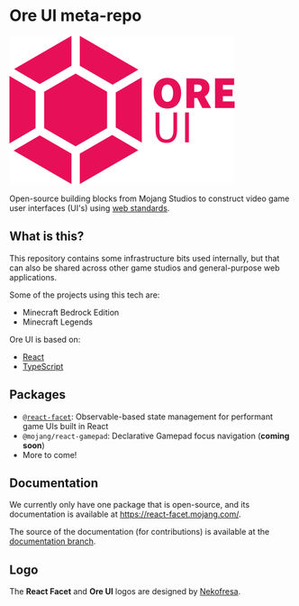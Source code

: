 # Ore UI meta-repo

<img src="logo.png" width="400px" />

Open-source building blocks from Mojang Studios to construct video game user interfaces (UI's) using [web standards](https://coherent-labs.com/products/coherent-gameface/).

## What is this?

This repository contains some infrastructure bits used internally, but that can also be shared across other game studios and general-purpose web applications.

Some of the projects using this tech are:

- Minecraft Bedrock Edition
- Minecraft Legends

Ore UI is based on:

- [React](https://reactjs.org/)
- [TypeScript](https://www.typescriptlang.org/)

## Packages

- [`@react-facet`](packages/@react-facet): Observable-based state management for performant game UIs built in React
- `@mojang/react-gamepad`: Declarative Gamepad focus navigation (**coming soon**)
- More to come!

## Documentation

We currently only have one package that is open-source, and its documentation is available at https://react-facet.mojang.com/.

The source of the documentation (for contributions) is available at the [documentation branch](https://github.com/Mojang/ore-ui/tree/documentation).

## Logo

The **React Facet** and **Ore UI** logos are designed by [Nekofresa](https://twitter.com/nekofresa).
